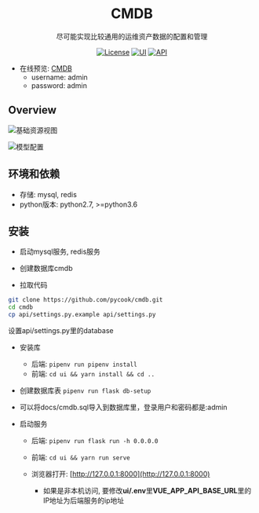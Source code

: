 <h1 align="center">CMDB</h1>
<div align="center">
尽可能实现比较通用的运维资产数据的配置和管理
</div>

<div align="center">

[![License](https://img.shields.io/badge/License-MIT-brightgreen)](https://github.com/pycook/cmdb/blob/master/LICENSE)
[![UI](https://img.shields.io/badge/UI-Ant%20Design%20Pro%20Vue-brightgreen)](https://github.com/sendya/ant-design-pro-vue) 
[![API](https://img.shields.io/badge/API-Flask-brightgreen)](https://github.com/pallets/flask) 

</div>



- 在线预览: [CMDB](http://39.100.252.148:8000)
    - username: admin
    - password: admin
    
Overview
----
![基础资源视图](https://raw.githubusercontent.com/pycook/cmdb/master/ui/public/cmdb01.jpeg)

![模型配置](https://raw.githubusercontent.com/pycook/cmdb/master/ui/public/cmdb02.jpeg)

环境和依赖
----
- 存储: mysql, redis
- python版本: python2.7, >=python3.6


安装
----
- 启动mysql服务, redis服务

- 创建数据库cmdb
- 拉取代码
```bash
git clone https://github.com/pycook/cmdb.git
cd cmdb
cp api/settings.py.example api/settings.py
```
设置api/settings.py里的database

- 安装库
  - 后端: ```pipenv run pipenv install```
  - 前端: ```cd ui && yarn install && cd ..```
  
- 创建数据库表 ```pipenv run flask db-setup```
- 可以将docs/cmdb.sql导入到数据库里，登录用户和密码都是:admin
  
- 启动服务
  - 后端: ```pipenv run flask run -h 0.0.0.0```
  - 前端: ```cd ui && yarn run serve```
  
  - 浏览器打开:  [http://127.0.0.1:8000](http://127.0.0.1:8000)
    - 如果是非本机访问, 要修改**ui/.env**里**VUE_APP_API_BASE_URL**里的IP地址为后端服务的ip地址

